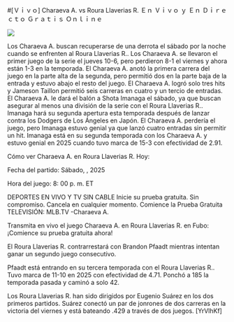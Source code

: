 #[Ｖｉｖｏ] Charaeva A. vs Roura Llaverias R. Ｅｎ Ｖｉｖｏ ｙ Ｅｎ Ｄｉｒｅｃｔｏ Ｇｒａｔｉｓ Ｏｎｌｉｎｅ  
  
  
[![](https://i.imgur.com/qSNzIqt.png)](https://movie.rssnews.media/iyfQJgp.php)  
  
Los Charaeva A. buscan recuperarse de una derrota el sábado por la noche cuando se enfrenten al Roura Llaverias R.. Los Charaeva A. se llevaron el primer juego de la serie el jueves 10-6, pero perdieron 8-1 el viernes y ahora están 1-3 en la temporada. El Charaeva A. anotó la primera carrera del juego en la parte alta de la segunda, pero permitió dos en la parte baja de la entrada y estuvo abajo el resto del juego. El Charaeva A. logró solo tres hits y Jameson Taillon permitió seis carreras en cuatro y un tercio de entradas. El Charaeva A. le dará el balón a Shota Imanaga el sábado, ya que buscan asegurar al menos una división de la serie con el Roura Llaverias R.. Imanaga hará su segunda apertura esta temporada después de lanzar contra los Dodgers de Los Ángeles en Japón. El Charaeva A. perdería el juego, pero Imanaga estuvo genial ya que lanzó cuatro entradas sin permitir un hit. Imanaga está en su segunda temporada con los Charaeva A. y estuvo genial en 2025 cuando tuvo marca de 15-3 con efectividad de 2.91.

Cómo ver Charaeva A. en Roura Llaverias R. Hoy:

Fecha del partido: Sábado, , 2025

Hora del juego: 8: 00 p. m. ET

DEPORTES EN VIVO Y TV SIN CABLE
Inicie su prueba gratuita. Sin compromiso. Cancela en cualquier momento.
Comience la Prueba Gratuita
TELEVISIÓN: MLB.TV -Charaeva A.

Transmita en vivo el juego Charaeva A. en Roura Llaverias R. en Fubo: ¡Comience su prueba gratuita ahora! 

El Roura Llaverias R. contrarrestará con Brandon Pfaadt mientras intentan ganar un segundo juego consecutivo.

Pfaadt está entrando en su tercera temporada con el Roura Llaverias R.. Tuvo marca de 11-10 en 2025 con efectividad de 4.71. Ponchó a 185 la temporada pasada y caminó a solo 42.

Los Roura Llaverias R. han sido dirigidos por Eugenio Suárez en los dos primeros partidos. Suárez conectó un par de jonrones de dos carreras en la victoria del viernes y está bateando .429 a través de dos juegos. [YrVlhKf]